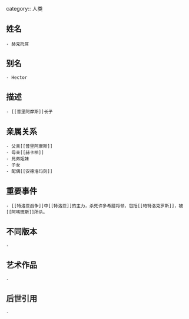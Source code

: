category:: 人类
## 姓名
	- 赫克托耳
## 别名
	- Hector
## 描述
	- [[普里阿摩斯]]长子
## 亲属关系
	- 父亲[[普里阿摩斯]]
	- 母亲[[赫卡柏]]
	- 兄弟姐妹
	- 子女
	- 配偶[[安德洛玛刻]]
## 重要事件
	- [[特洛亚战争]]中[[特洛亚]]的主力，杀死许多希腊将领，包括[[帕特洛克罗斯]]，被[[阿喀琉斯]]所杀。
## 不同版本
	-
## 艺术作品
	-
## 后世引用
	-
